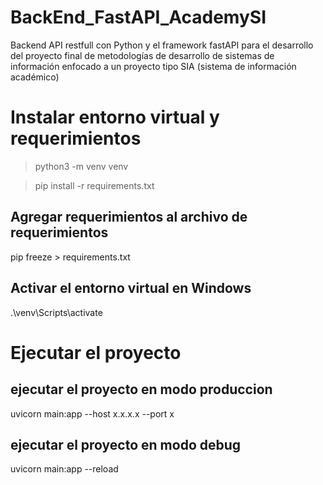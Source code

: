 # BackEnd_FastAPI_AcademySI
Backend API restfull con Python y el framework fastAPI para el desarrollo del proyecto final de metodologías de desarrollo de sistemas de información enfocado a un proyecto tipo SIA (sistema de información académico)


# Instalar entorno virtual y requerimientos
> python3 -m venv venv

> pip install -r requirements.txt

## Agregar requerimientos al archivo de requerimientos
pip freeze > requirements.txt

## Activar el entorno virtual en Windows
.\venv\Scripts\activate


# Ejecutar el proyecto
## ejecutar el proyecto en modo produccion
uvicorn main:app --host x.x.x.x --port x

## ejecutar el proyecto en modo debug
uvicorn main:app --reload 
